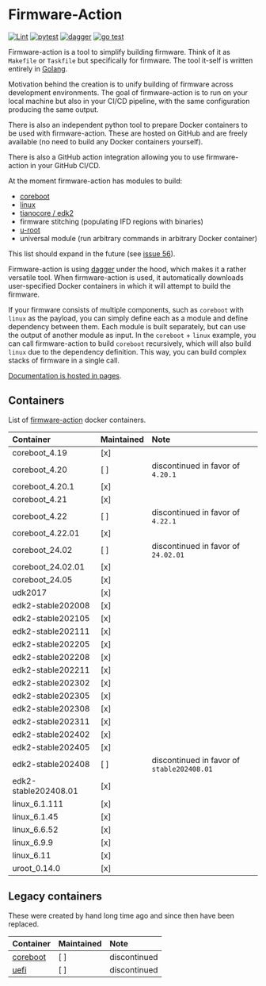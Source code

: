 # Firmware-Action

[![Lint](https://github.com/9elements/firmware-action/actions/workflows/lint.yml/badge.svg)](https://github.com/9elements/firmware-action/actions/workflows/lint.yml)
[![pytest](https://github.com/9elements/firmware-action/actions/workflows/pytest.yml/badge.svg)](https://github.com/9elements/firmware-action/actions/workflows/pytest.yml)
[![dagger](https://github.com/9elements/firmware-action/actions/workflows/docker-build-and-test.yml/badge.svg)](https://github.com/9elements/firmware-action/actions/workflows/docker-build-and-test.yml)
[![go test](https://github.com/9elements/firmware-action/actions/workflows/go-test.yml/badge.svg)](https://github.com/9elements/firmware-action/actions/workflows/go-test.yml)

Firmware-action is a tool to simplify building firmware. Think of it as `Makefile` or `Taskfile` but specifically for firmware. The tool it-self is written entirely in [Golang](https://go.dev/).

Motivation behind the creation is to unify building of firmware across development environments. The goal of firmware-action is to run on your local machine but also in your CI/CD pipeline, with the same configuration producing the same output.

There is also an independent python tool to prepare Docker containers to be used with firmware-action. These are hosted on GitHub and are freely available (no need to build any Docker containers yourself).

There is also a GitHub action integration allowing you to use firmware-action in your GitHub CI/CD.

At the moment firmware-action has modules to build:
- [coreboot](https://coreboot.org/)
- [linux](https://www.kernel.org/)
- [tianocore / edk2](https://www.tianocore.org/)
- firmware stitching (populating IFD regions with binaries)
- [u-root](https://github.com/u-root/u-root)
- universal module (run arbitrary commands in arbitrary Docker container)

This list should expand in the future (see [issue 56](https://github.com/9elements/firmware-action/issues/56)).

Firmware-action is using [dagger](https://docs.dagger.io/) under the hood, which makes it a rather versatile tool. When firmware-action is used, it automatically downloads user-specified Docker containers in which it will attempt to build the firmware.

If your firmware consists of multiple components, such as `coreboot` with `linux` as the payload, you can simply define each as a module and define dependency between them. Each module is built separately, but can use the output of another module as input. In the `coreboot` + `linux` example, you can call firmware-action to build `coreboot` recursively, which will also build `linux` due to the dependency definition. This way, you can build complex stacks of firmware in a single call.

[Documentation is hosted in pages](https://9elements.github.io/firmware-action/).


## Containers

List of [firmware-action](https://github.com/orgs/9elements/packages?repo_name=firmware-action) docker containers.

| Container             | Maintained  | Note  |
|:----------------------|:------------|:------|
| coreboot_4.19         | [x]         |  |
| coreboot_4.20         | [ ]         | discontinued in favor of `4.20.1` |
| coreboot_4.20.1       | [x]         |  |
| coreboot_4.21         | [x]         |  |
| coreboot_4.22         | [ ]         | discontinued in favor of `4.22.1` |
| coreboot_4.22.01      | [x]         |  |
| coreboot_24.02        | [ ]         | discontinued in favor of `24.02.01` |
| coreboot_24.02.01     | [x]         |  |
| coreboot_24.05        | [x]         |  |
| udk2017               | [x]         |  |
| edk2-stable202008     | [x]         |  |
| edk2-stable202105     | [x]         |  |
| edk2-stable202111     | [x]         |  |
| edk2-stable202205     | [x]         |  |
| edk2-stable202208     | [x]         |  |
| edk2-stable202211     | [x]         |  |
| edk2-stable202302     | [x]         |  |
| edk2-stable202305     | [x]         |  |
| edk2-stable202308     | [x]         |  |
| edk2-stable202311     | [x]         |  |
| edk2-stable202402     | [x]         |  |
| edk2-stable202405     | [x]         |  |
| edk2-stable202408     | [ ]         | discontinued in favor of `stable202408.01` |
| edk2-stable202408.01  | [x]         |  |
| linux_6.1.111         | [x]         |  |
| linux_6.1.45          | [x]         |  |
| linux_6.6.52          | [x]         |  |
| linux_6.9.9           | [x]         |  |
| linux_6.11            | [x]         |  |
| uroot_0.14.0          | [x]         |  |


## Legacy containers

These were created by hand long time ago and since then have been replaced.

| Container             | Maintained  | Note  |
|:----------------------|:------------|:------|
| [coreboot](https://github.com/orgs/9elements/packages/container/package/coreboot)  | [ ]         | discontinued |
| [uefi](https://github.com/orgs/9elements/packages/container/package/uefi)          | [ ]         | discontinued |
